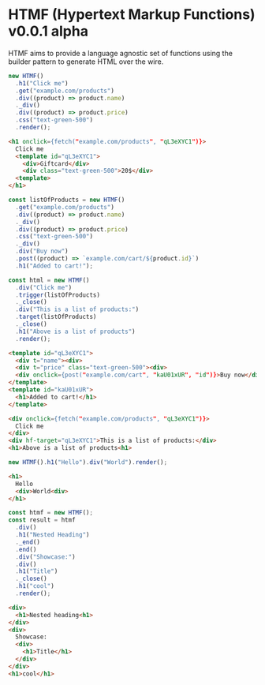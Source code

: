 # HTMF (Hypertext Markup Functions) v0.0.1 alpha

HTMF aims to provide a language agnostic set of functions using the builder pattern to generate HTML over the wire.

```javascript
new HTMF()
  .h1("Click me")
  .get("example.com/products")
  .div((product) => product.name)
  ._div()
  .div((product) => product.price)
  .css("text-green-500")
  .render();
```

```html
<h1 onclick={fetch("example.com/products", "qL3eXYC1")}>
  Click me
  <template id="qL3eXYC1">
    <div>Giftcard</div>
    <div class="text-green-500">20$</div>
  <template>
</h1>
```

```javascript
const listOfProducts = new HTMF()
  .get("example.com/products")
  .div((product) => product.name)
  ._div()
  .div((product) => product.price)
  .css("text-green-500")
  ._div()
  .div("Buy now")
  .post((product) => `example.com/cart/${product.id}`)
  .h1("Added to cart!");

const html = new HTMF()
  .div("Click me")
  .trigger(listOfProducts)
  ._close()
  .div("This is a list of products:")
  .target(listOfProducts)
  ._close()
  .h1("Above is a list of products")
  .render();
```

```html
<template id="qL3eXYC1">
  <div t="name"><div>
  <div t="price" class="text-green-500"><div>
  <div onclick={post("example.com/cart", "kaU01xUR", "id")}>Buy now</div>
</template>
<template id="kaU01xUR">
  <h1>Added to cart!</h1>
</template>

<div onclick={fetch("example.com/products", "qL3eXYC1")}>
  Click me
</div>
<div hf-target="qL3eXYC1">This is a list of products:</div>
<h1>Above is a list of products<h1>
```

```javascript
new HTMF().h1("Hello").div("World").render();
```

```html
<h1>
  Hello
  <div>World<div>
</h1>
```

```javascript
const htmf = new HTMF();
const result = htmf
  .div()
  .h1("Nested Heading")
  ._end()
  .end()
  .div("Showcase:")
  .div()
  .h1("Title")
  ._close()
  .h1("cool")
  .render();
```

```html
<div>
  <h1>Nested heading<h1>
</div>
<div>
  Showcase:
  <div>
    <h1>Title</h1>
  </div>
</div>
<h1>cool</h1>
```

